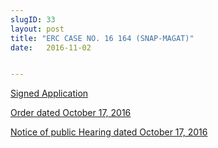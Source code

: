 ```yaml
---
slugID: 33
layout: post
title: "ERC CASE NO. 16 164 (SNAP-MAGAT)"
date:   2016-11-02 


---
```

<a href='https://res.cloudinary.com/snapcloud/image/upload/news/2016/Application-ASPA-Magat.pdf'>Signed Application</a>


<a href='https://res.cloudinary.com/snapcloud/image/upload/news/2016/ERC-Order-ERC-Case-No.-2016-164RC.pdf'>Order dated October 17, 2016</a>


<a href='https://res.cloudinary.com/snapcloud/image/upload/news/2016/Notice-of-Public-Hearing_ERC-Case-No.-2016-164-RC-1.pdf'>Notice of public Hearing dated October 17, 2016</a>

